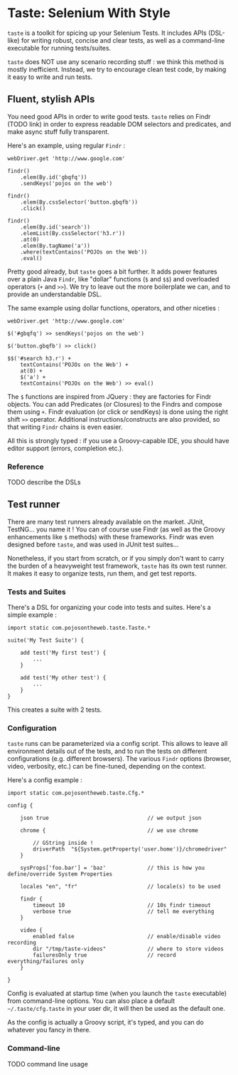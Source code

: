 # Taste: Selenium With Style

`taste` is a toolkit for spicing up your Selenium Tests. It includes APIs (DSL-like) for
writing robust, concise and clear tests, as well as a command-line executable for running
tests/suites.

`taste` does NOT use any scenario recording stuff : we think this method is mostly inefficient. Instead, we try to encourage clean test code, by making it easy to write and run tests.

## Fluent, stylish APIs

You need good APIs in order to write good tests. `taste` relies on Findr (TODO link)
in order to express readable DOM selectors and predicates, and make async stuff fully
transparent.

Here's an example, using regular `Findr` :

	webDriver.get 'http://www.google.com'

	findr()
		.elem(By.id('gbqfq'))
		.sendKeys('pojos on the web')

	findr()
		.elem(By.cssSelector('button.gbqfb'))
		.click()

	findr()
		.elem(By.id('search'))
		.elemList(By.cssSelector('h3.r'))
		.at(0)
		.elem(By.tagName('a'))
		.where(textContains('POJOs on the Web'))
		.eval()

Pretty good already, but `taste` goes a bit further.
It adds power features over a plain Java `Findr`, like "dollar" functions
(`$` and `$$`) and overloaded operators (`+` and `>>`). We try to 
leave out the more boilerplate we can, and to provide an understandable DSL.

The same example using dollar functions, operators, and other niceties :

	webDriver.get 'http://www.google.com'

	$('#gbqfq') >> sendKeys('pojos on the web')

	$('button.gbqfb') >> click()

	$$('#search h3.r') +
		textContains('POJOs on the Web') +
		at(0) +
		$('a') +
		textContains('POJOs on the Web') >> eval()

The `$` functions are inspired from JQuery : they are factories for Findr objects. You can add Predicates
(or Closures) to the Findrs and compose them using `+`. Findr evaluation (or click or sendKeys) is done using
the right shift `>>` operator.
Additional instructions/constructs are also provided, so that writing `Findr` chains is 
even easier.

All this is strongly typed : if you use a Groovy-capable IDE, you should have editor support (errors, completion etc.).

### Reference

TODO describe the DSLs

## Test runner

There are many test runners already available on the market. JUnit, TestNG... you name it !
You can of course use Findr (as well as the Groovy enhancements like `$` methods) with these frameworks.
Findr was even designed before `taste`, and was used in JUnit test suites...

Nonetheless, if you start from scratch, or if you simply don't want to carry the burden of a heavyweight test framework, `taste` has its own test runner. It makes it easy to organize tests, run them, and get test reports.

### Tests and Suites

There's a DSL for organizing your code into tests and suites. Here's a simple example :

	import static com.pojosontheweb.taste.Taste.*

	suite('My Test Suite') {

		add test('My first test') {
			...
		}

		add test('My other test') {
			...
		}
	}

This creates a suite with 2 tests.

### Configuration

`taste` runs can be parameterized via a config script. This allows to leave all environment
details out of the tests, and to run the tests on different configurations (e.g. different browsers).
The various `Findr` options
(browser, video, verbosity, etc.) can be fine-tuned, depending on the context.

Here's a config example :

	import static com.pojosontheweb.taste.Cfg.*

	config {

		json true                               // we output json

		chrome {                                // we use chrome
		
			// GString inside !
			driverPath  "${System.getProperty('user.home')}/chromedriver"
		}

		sysProps['foo.bar'] = 'baz'             // this is how you define/override System Properties

		locales "en", "fr"                      // locale(s) to be used

		findr {
			timeout 10                          // 10s findr timeout
			verbose true                        // tell me everything
		}

		video {
			enabled false                       // enable/disable video recording
			dir "/tmp/taste-videos"             // where to store videos
			failuresOnly true                   // record everything/failures only
		}

	}

Config is evaluated at startup time (when you launch the `taste` executable) from command-line options.
You can also place a default `~/.taste/cfg.taste` in your user dir, it will then be used as the default
one.

As the config is actually a Groovy script, it's typed, and you can do whatever you fancy in there.

### Command-line

TODO command line usage

